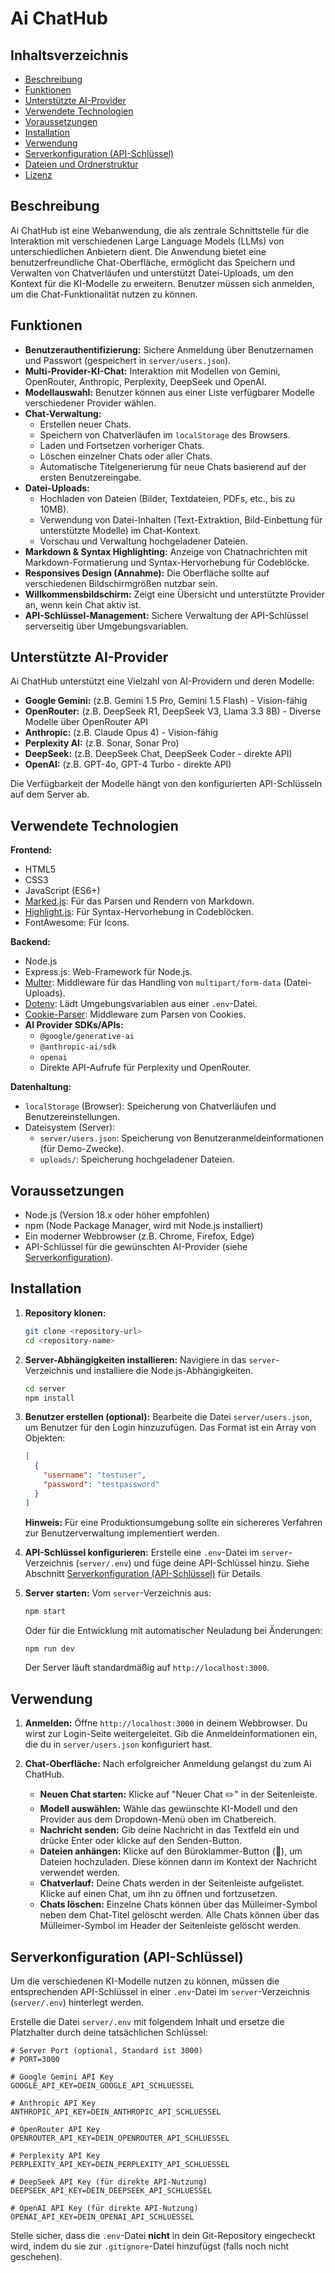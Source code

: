 # Ai ChatHub

## Inhaltsverzeichnis
- [Beschreibung](#beschreibung)
- [Funktionen](#funktionen)
- [Unterstützte AI-Provider](#unterstützte-ai-provider)
- [Verwendete Technologien](#verwendete-technologien)
- [Voraussetzungen](#voraussetzungen)
- [Installation](#installation)
- [Verwendung](#verwendung)
- [Serverkonfiguration (API-Schlüssel)](#serverkonfiguration-api-schlüssel)
- [Dateien und Ordnerstruktur](#dateien-und-ordnerstruktur)
- [Lizenz](#lizenz)

## Beschreibung

Ai ChatHub ist eine Webanwendung, die als zentrale Schnittstelle für die Interaktion mit verschiedenen Large Language Models (LLMs) von unterschiedlichen Anbietern dient. Die Anwendung bietet eine benutzerfreundliche Chat-Oberfläche, ermöglicht das Speichern und Verwalten von Chatverläufen und unterstützt Datei-Uploads, um den Kontext für die KI-Modelle zu erweitern. Benutzer müssen sich anmelden, um die Chat-Funktionalität nutzen zu können.

## Funktionen

-   **Benutzerauthentifizierung:** Sichere Anmeldung über Benutzernamen und Passwort (gespeichert in `server/users.json`).
-   **Multi-Provider-KI-Chat:** Interaktion mit Modellen von Gemini, OpenRouter, Anthropic, Perplexity, DeepSeek und OpenAI.
-   **Modellauswahl:** Benutzer können aus einer Liste verfügbarer Modelle verschiedener Provider wählen.
-   **Chat-Verwaltung:**
    -   Erstellen neuer Chats.
    -   Speichern von Chatverläufen im `localStorage` des Browsers.
    -   Laden und Fortsetzen vorheriger Chats.
    -   Löschen einzelner Chats oder aller Chats.
    -   Automatische Titelgenerierung für neue Chats basierend auf der ersten Benutzereingabe.
-   **Datei-Uploads:**
    -   Hochladen von Dateien (Bilder, Textdateien, PDFs, etc., bis zu 10MB).
    -   Verwendung von Datei-Inhalten (Text-Extraktion, Bild-Einbettung für unterstützte Modelle) im Chat-Kontext.
    -   Vorschau und Verwaltung hochgeladener Dateien.
-   **Markdown & Syntax Highlighting:** Anzeige von Chatnachrichten mit Markdown-Formatierung und Syntax-Hervorhebung für Codeblöcke.
-   **Responsives Design (Annahme):** Die Oberfläche sollte auf verschiedenen Bildschirmgrößen nutzbar sein.
-   **Willkommensbildschirm:** Zeigt eine Übersicht und unterstützte Provider an, wenn kein Chat aktiv ist.
-   **API-Schlüssel-Management:** Sichere Verwaltung der API-Schlüssel serverseitig über Umgebungsvariablen.

## Unterstützte AI-Provider

Ai ChatHub unterstützt eine Vielzahl von AI-Providern und deren Modelle:

-   **Google Gemini:** (z.B. Gemini 1.5 Pro, Gemini 1.5 Flash) - Vision-fähig
-   **OpenRouter:** (z.B. DeepSeek R1, DeepSeek V3, Llama 3.3 8B) - Diverse Modelle über OpenRouter API
-   **Anthropic:** (z.B. Claude Opus 4) - Vision-fähig
-   **Perplexity AI:** (z.B. Sonar, Sonar Pro)
-   **DeepSeek:** (z.B. DeepSeek Chat, DeepSeek Coder - direkte API)
-   **OpenAI:** (z.B. GPT-4o, GPT-4 Turbo - direkte API)

Die Verfügbarkeit der Modelle hängt von den konfigurierten API-Schlüsseln auf dem Server ab.

## Verwendete Technologien

**Frontend:**

-   HTML5
-   CSS3
-   JavaScript (ES6+)
-   [Marked.js](https://marked.js.org/): Für das Parsen und Rendern von Markdown.
-   [Highlight.js](https://highlightjs.org/): Für Syntax-Hervorhebung in Codeblöcken.
-   FontAwesome: Für Icons.

**Backend:**

-   Node.js
-   Express.js: Web-Framework für Node.js.
-   [Multer](https://github.com/expressjs/multer#readme): Middleware für das Handling von `multipart/form-data` (Datei-Uploads).
-   [Dotenv](https://github.com/motdotla/dotenv#readme): Lädt Umgebungsvariablen aus einer `.env`-Datei.
-   [Cookie-Parser](https://github.com/expressjs/cookie-parser#readme): Middleware zum Parsen von Cookies.
-   **AI Provider SDKs/APIs:**
    -   `@google/generative-ai`
    -   `@anthropic-ai/sdk`
    -   `openai`
    -   Direkte API-Aufrufe für Perplexity und OpenRouter.

**Datenhaltung:**

-   `localStorage` (Browser): Speicherung von Chatverläufen und Benutzereinstellungen.
-   Dateisystem (Server):
    -   `server/users.json`: Speicherung von Benutzeranmeldeinformationen (für Demo-Zwecke).
    -   `uploads/`: Speicherung hochgeladener Dateien.

## Voraussetzungen

-   Node.js (Version 18.x oder höher empfohlen)
-   npm (Node Package Manager, wird mit Node.js installiert)
-   Ein moderner Webbrowser (z.B. Chrome, Firefox, Edge)
-   API-Schlüssel für die gewünschten AI-Provider (siehe [Serverkonfiguration](#serverkonfiguration-api-schlüssel)).

## Installation

1.  **Repository klonen:**
    ```bash
    git clone <repository-url>
    cd <repository-name>
    ```

2.  **Server-Abhängigkeiten installieren:**
    Navigiere in das `server`-Verzeichnis und installiere die Node.js-Abhängigkeiten.
    ```bash
    cd server
    npm install
    ```

3.  **Benutzer erstellen (optional):**
    Bearbeite die Datei `server/users.json`, um Benutzer für den Login hinzuzufügen. Das Format ist ein Array von Objekten:
    ```json
    [
      {
        "username": "testuser",
        "password": "testpassword"
      }
    ]
    ```
    **Hinweis:** Für eine Produktionsumgebung sollte ein sichereres Verfahren zur Benutzerverwaltung implementiert werden.

4.  **API-Schlüssel konfigurieren:**
    Erstelle eine `.env`-Datei im `server`-Verzeichnis (`server/.env`) und füge deine API-Schlüssel hinzu. Siehe Abschnitt [Serverkonfiguration (API-Schlüssel)](#serverkonfiguration-api-schlüssel) für Details.

5.  **Server starten:**
    Vom `server`-Verzeichnis aus:
    ```bash
    npm start
    ```
    Oder für die Entwicklung mit automatischer Neuladung bei Änderungen:
    ```bash
    npm run dev
    ```
    Der Server läuft standardmäßig auf `http://localhost:3000`.

## Verwendung

1.  **Anmelden:**
    Öffne `http://localhost:3000` in deinem Webbrowser. Du wirst zur Login-Seite weitergeleitet. Gib die Anmeldeinformationen ein, die du in `server/users.json` konfiguriert hast.

2.  **Chat-Oberfläche:**
    Nach erfolgreicher Anmeldung gelangst du zum Ai ChatHub.
    -   **Neuen Chat starten:** Klicke auf "Neuer Chat ✏️" in der Seitenleiste.
    -   **Modell auswählen:** Wähle das gewünschte KI-Modell und den Provider aus dem Dropdown-Menü oben im Chatbereich.
    -   **Nachricht senden:** Gib deine Nachricht in das Textfeld ein und drücke Enter oder klicke auf den Senden-Button.
    -   **Dateien anhängen:** Klicke auf den Büroklammer-Button (📎), um Dateien hochzuladen. Diese können dann im Kontext der Nachricht verwendet werden.
    -   **Chatverlauf:** Deine Chats werden in der Seitenleiste aufgelistet. Klicke auf einen Chat, um ihn zu öffnen und fortzusetzen.
    -   **Chats löschen:** Einzelne Chats können über das Mülleimer-Symbol neben dem Chat-Titel gelöscht werden. Alle Chats können über das Mülleimer-Symbol im Header der Seitenleiste gelöscht werden.

## Serverkonfiguration (API-Schlüssel)

Um die verschiedenen KI-Modelle nutzen zu können, müssen die entsprechenden API-Schlüssel in einer `.env`-Datei im `server`-Verzeichnis (`server/.env`) hinterlegt werden.

Erstelle die Datei `server/.env` mit folgendem Inhalt und ersetze die Platzhalter durch deine tatsächlichen Schlüssel:

```env
# Server Port (optional, Standard ist 3000)
# PORT=3000

# Google Gemini API Key
GOOGLE_API_KEY=DEIN_GOOGLE_API_SCHLUESSEL

# Anthropic API Key
ANTHROPIC_API_KEY=DEIN_ANTHROPIC_API_SCHLUESSEL

# OpenRouter API Key
OPENROUTER_API_KEY=DEIN_OPENROUTER_API_SCHLUESSEL

# Perplexity API Key
PERPLEXITY_API_KEY=DEIN_PERPLEXITY_API_SCHLUESSEL

# DeepSeek API Key (für direkte API-Nutzung)
DEEPSEEK_API_KEY=DEIN_DEEPSEEK_API_SCHLUESSEL

# OpenAI API Key (für direkte API-Nutzung)
OPENAI_API_KEY=DEIN_OPENAI_API_SCHLUESSEL
```

Stelle sicher, dass die `.env`-Datei **nicht** in dein Git-Repository eingecheckt wird, indem du sie zur `.gitignore`-Datei hinzufügst (falls noch nicht geschehen).
